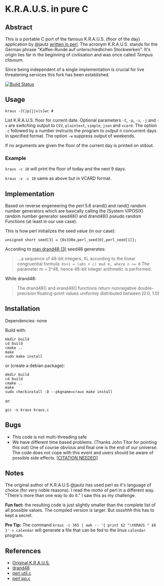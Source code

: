 # K.R.A.U.S. in pure C

## Abstract

This is a portable C port of the famous K.R.A.U.S. (floor of the day) application by @jautz [written in perl](https://github.com/jautz/kraus).
The acronym K.R.A.U.S. stands for the German phrase "Kaffee-Runde auf unterschiedlichen Stockwerken".
It's origin lies far in the beginning of civilisation and was once called *Tempus clausum*.

Since being independent of a single implementation is crucial for live threatening services this fork
has been established.

[![Build Status](https://travis-ci.org/toke/craus.svg?branch=master)](https://travis-ci.org/toke/craus)

## Usage

`kraus -[C|p|j|v|s]wc #`

List K.R.A.U.S. floor for current date. Optional parameters `-C`, `-p`, `-s`, `-j` and `-v`
are switching output to `CSV`, `plaintext`, `simple`, `json` and `vcard`. The option `-c` followed
by a number instructs the program to output n concurrent days in specified format.
The option `-w` suppress output of weekends.

If no arguments are given the floor of the current day is printed on stdout.

### Example

`kraus -c 10` will print the floor of today and the next 9 days.

`kraus -v -c 10` same as above but in VCARD format.


## Implementation

Based on reverse engeneering the perl 5.6 srand() and rand() random number generators which are
basically calling the (System V/POSIX) random number generator seed48() and drand48() pseudo random
Functions (at least in our use case).

This is how perl initializes the seed value (in our case):

`unsigned short seed[3] = {0x330e,perl_seed[0],perl_seed[1]};`

According to [man drand48 (3)](http://man7.org/linux/man-pages/man3/drand48.3.html) seed48 generates:
> …a sequence of 48-bit integers, Xi, according to the linear congruential formula:
> `Xn+1 = (aXn + c) mod m, where n >= 0`
> The parameter m = 2^48, hence 48-bit integer arithmetic is performed.

While drand48:

> The drand48() and erand48() functions return nonnegative double-
> precision floating-point values uniformly distributed between [0.0,
> 1.0)

## Installation

Dependencies: none

Build with:

```
mkdir build
cd build
cmake ..
make
sudo make install
```

or (create a debian package):

```
mkdir build
cd build
cmake ..
make
sudo checkinstall -D --pkgname=craus make install
```

or:



`gcc -o kraus kraus.c`


## Bugs

* This code is not multi-threading safe
* We have different time based problems. (Thanks John Titor for pointing this out) One of course obvious and final one is the end of our universe.
The code does not cope with this event and users should be aware of possible side effects. [[CITATION NEEDED](http://xkcd.com/285/)]

## Notes

The original author of K.R.A.U.S @jautz has used perl as it's language of choice (for very noble
reasons). I read the motto of perl in a different way. "There's more than one way to do it."
I saw this as my challenge.

**Fun fact:** the resulting code is just slightly smaller than the complete list of all possible values.
The compiled version is larger. But *sssshhh* this has to kept a secret.

**Pro Tip:** The command `kraus -c 365 | awk -- '{ print $2 "\tKRAUS " $8 }' > calendar` will generate a file that can be fed to the linux `calendar` program.

## References

* [Original K.R.A.U.S.](https://github.com/jautz/kraus)
* [drand48](http://pubs.opengroup.org/onlinepubs/007908799/xsh/drand48.html)
* [perl util.c](http://perl5.git.perl.org/perl.git/blob/HEAD:/util.c#l5563)
* [perl pp.c](http://perl5.git.perl.org/perl.git/blob/HEAD:/pp.c#l2700)
